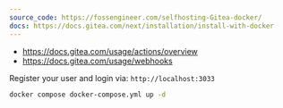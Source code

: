 ```yaml
---
source_code: https://fossengineer.com/selfhosting-Gitea-docker/
docs: https://docs.gitea.com/next/installation/install-with-docker
---
```


* https://docs.gitea.com/usage/actions/overview
* https://docs.gitea.com/usage/webhooks

Register your user and login via: `http://localhost:3033`

```sh
docker compose docker-compose.yml up -d
```